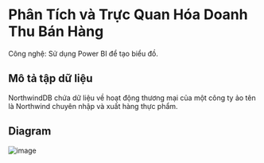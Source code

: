 # Phân Tích và Trực Quan Hóa Doanh Thu Bán Hàng
Công nghệ: Sử dụng Power BI để tạo biểu đồ.
## Mô tả tập dữ liệu
NorthwindDB chứa dữ liệu về hoạt động thương mại của một công ty ảo tên là Northwind chuyên nhập và xuất hàng thực phẩm.
## Diagram
![image](https://github.com/ThuyQuynh2407/Visualize/assets/171242217/4b6cd9b9-c2fa-4dd4-9f01-5450ea5db6e1)
